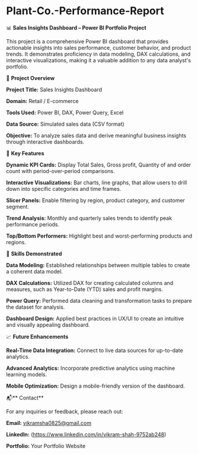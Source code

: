 # Plant-Co.-Performance-Report

📊 **Sales Insights Dashboard – Power BI Portfolio Project**

This project is a comprehensive Power BI dashboard that provides actionable insights into sales performance, customer behavior, and product trends. It demonstrates proficiency in data modeling, DAX calculations, and interactive visualizations, making it a valuable addition to any data analyst's portfolio.


📁 **Project Overview**

**Project Title:** Sales Insights Dashboard

**Domain:** Retail / E-commerce

**Tools Used:** Power BI, DAX, Power Query, Excel

**Data Source:** Simulated sales data (CSV format)

**Objective:** To analyze sales data and derive meaningful business insights through interactive dashboards.


🎯 **Key Features**

**Dynamic KPI Cards:** Display Total Sales, Gross profit, Quantity of and order count with period-over-period comparisons.

**Interactive Visualizations:** Bar charts, line graphs, that allow users to drill down into specific categories and time frames.

**Slicer Panels:** Enable filtering by region, product category, and customer segment.

**Trend Analysis:** Monthly and quarterly sales trends to identify peak performance periods.

**Top/Bottom Performers:** Highlight best and worst-performing products and regions.


🧠 **Skills Demonstrated**

**Data Modeling:** Established relationships between multiple tables to create a coherent data model.

**DAX Calculations:** Utilized DAX for creating calculated columns and measures, such as Year-to-Date (YTD) sales and profit margins.

**Power Query:** Performed data cleaning and transformation tasks to prepare the dataset for analysis.

**Dashboard Design:** Applied best practices in UX/UI to create an intuitive and visually appealing dashboard.


📈 **Future Enhancements**

**Real-Time Data Integration:** Connect to live data sources for up-to-date analytics.

**Advanced Analytics:** Incorporate predictive analytics using machine learning models.

**Mobile Optimization:** Design a mobile-friendly version of the dashboard.


📬** Contact**

For any inquiries or feedback, please reach out:

**Email:** vikramsha0825@gmail.com

**LinkedIn:** (https://www.linkedin.com/in/vikram-shah-9752ab248)

**Portfolio:** Your Portfolio Website
